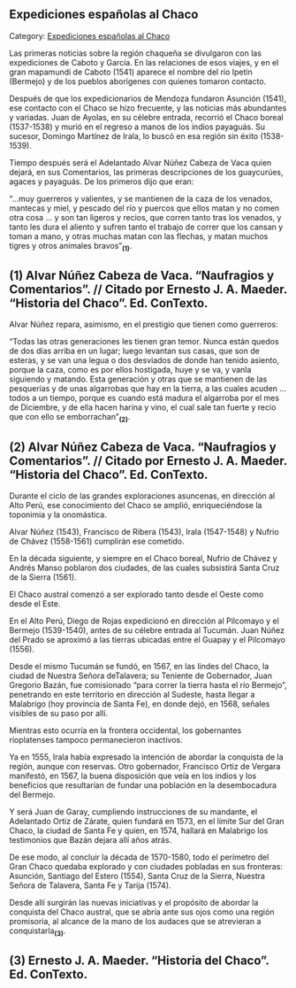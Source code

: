 ## Expediciones españolas al Chaco

Category: [Expediciones españolas al Chaco](http://descubrircorrientes.com.ar/2012/index.php/3184-historia-desde-el-origen-hasta-1814/tierra-argentina-1492-1588/gobierno-del-adelantado-alvar-nunez-cabeza-de-vaca/expediciones-espanolas-al-chaco)

Las primeras noticias sobre la región chaqueña se divulgaron con las expediciones de Caboto y García. En las relaciones de esos viajes, y en el gran mapamundi de Caboto (1541) aparece el nombre del río Ipetín (Bermejo) y de los pueblos aborígenes con quienes tomaron contacto.

Después de que los expedicionarios de Mendoza fundaron Asunción (1541), ese contacto con el Chaco se hizo frecuente, y las noticias más abundantes y variadas. Juan de Ayolas, en su célebre entrada, recorrió el Chaco boreal (1537-1538) y murió en el regreso a manos de los indios payaguás. Su sucesor, Domingo Martínez de Irala, lo buscó en esa región sin éxito (1538-1539).

Tiempo después será el Adelantado Alvar Núñez Cabeza de Vaca quien dejará, en sus Comentarios, las primeras descripciones de los guaycurúes, agaces y payaguás. De los primeros dijo que eran:

“...muy guerreros y valientes, y se mantienen de la caza de los venados, mantecas y miel, y pescado del río y puercos que ellos matan y no comen otra cosa ... y son tan ligeros y recios, que corren tanto tras los venados, y tanto les dura el aliento y sufren tanto el trabajo de correr que los cansan y toman a mano, y otras muchas matan con las flechas, y matan muchos tigres y otros animales bravos”<sub><strong>(1)</strong></sub>.

## **(1)** Alvar Núñez Cabeza de Vaca. “Naufragios y Comentarios”. // Citado por Ernesto J. A. Maeder. “Historia del Chaco”. Ed. ConTexto.

Alvar Núñez repara, asimismo, en el prestigio que tienen como guerreros:

“Todas las otras generaciones les tienen gran temor. Nunca están quedos de dos días arriba en un lugar; luego levantan sus casas, que son de esteras, y se van una legua o dos desviados de donde han tenido asiento, porque la caza, como es por ellos hostigada, huye y se va, y vanla siguiendo y matando. Esta generación y otras que se mantienen de las pesquerías y de unas algarrobas que hay en la tierra, a las cuales acuden ... todos a un tiempo, porque es cuando está madura el algarroba por el mes de Diciembre, y de ella hacen harina y vino, el cual sale tan fuerte y recio que con ello se emborrachan”<sub><strong>(2)</strong></sub>.

## **(2)** Alvar Núñez Cabeza de Vaca. “Naufragios y Comentarios”. // Citado por Ernesto J. A. Maeder. “Historia del Chaco”. Ed. ConTexto.

Durante el ciclo de las grandes exploraciones asuncenas, en dirección al Alto Perú, ese conocimiento del Chaco se amplió, enriqueciéndose la toponimia y la onomástica.

Alvar Núñez (1543), Francisco de Ribera (1543), Irala (1547-1548) y Nufrio de Chávez (1558-1561) cumplirán ese cometido.

En la década siguiente, y siempre en el Chaco boreal, Nufrio de Chávez y Andrés Manso poblaron dos ciudades, de las cuales subsistirá Santa Cruz de la Sierra (1561).

El Chaco austral comenzó a ser explorado tanto desde el Oeste como desde el Este.

En el Alto Perú, Diego de Rojas expedicionó en dirección al Pilcomayo y el Bermejo (1539-1540), antes de su célebre entrada al Tucumán. Juan Núñez del Prado se aproximó a las tierras ubicadas entre el Guapay y el Pilcomayo (1556).

Desde el mismo Tucumán se fundó, en 1567, en las lindes del Chaco, la ciudad de Nuestra Señora deTalavera; su Teniente de Gobernador, Juan Gregorio Bazán, fue comisionado “para correr la tierra hasta el río Bermejo”, penetrando en este territorio en dirección al Sudeste, hasta llegar a Malabrigo (hoy provincia de Santa Fe), en donde dejó, en 1568, señales visibles de su paso por allí.

Mientras esto ocurría en la frontera occidental, los gobernantes rioplatenses tampoco permanecieron inactivos.

Ya en 1555, Irala había expresado la intención de abordar la conquista de la región, aunque con reservas. Otro gobernador, Francisco Ortiz de Vergara manifestó, en 1567, la buena disposición que veía en los indios y los beneficios que resultarían de fundar una población en la desembocadura del Bermejo.

Y será Juan de Garay, cumpliendo instrucciones de su mandante, el Adelantado Ortiz de Zárate, quien fundará en 1573, en el límite Sur del Gran Chaco, la ciudad de Santa Fe y quien, en 1574, hallará en Malabrigo los testimonios que Bazán dejara allí años atrás.

De ese modo, al concluir la década de 1570-1580, todo el perímetro del Gran Chaco quedaba explorado y con ciudades pobladas en sus fronteras: Asunción, Santiago del Estero (1554), Santa Cruz de la Sierra, Nuestra Señora de Talavera, Santa Fe y Tarija (1574).

Desde allí surgirán las nuevas iniciativas y el propósito de abordar la conquista del Chaco austral, que se abría ante sus ojos como una región promisoria, al alcance de la mano de los audaces que se atrevieran a conquistarla<sub><strong>(3)</strong></sub>.

## **(3)** Ernesto J. A. Maeder. “Historia del Chaco”. Ed. ConTexto.